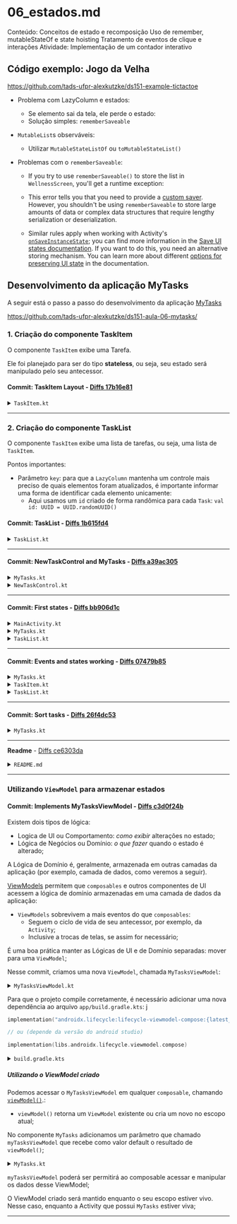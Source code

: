 # 06_estados.md

Conteúdo:
Conceitos de estado e recomposição
Uso de remember, mutableStateOf e state hoisting
Tratamento de eventos de clique e interações
Atividade:
Implementação de um contador interativo

## Código exemplo: Jogo da Velha

<https://github.com/tads-ufpr-alexkutzke/ds151-example-tictactoe>


- Problema com LazyColumn e estados:
  - Se elemento sai da tela, ele perde o estado:
  - Solução simples: `rememberSaveable`

- `MutableList`s observáveis:
  - Utilizar `MutableStateListOf` ou `toMutableStateList()`

- Problemas com o `rememberSaveable`:
  - If you try to use `rememberSaveable()` to store the list in `WellnessScreen`, you'll get a runtime exception:

  - This error tells you that you need to provide a [custom saver](https://developer.android.com/jetpack/compose/state#restore-ui-state). However, you shouldn't be using `rememberSaveable` to store large amounts of data or complex data structures that require lengthy serialization or deserialization.

  - Similar rules apply when working with Activity's [`onSaveInstanceState`](https://developer.android.com/reference/android/app/Activity#onSaveInstanceState\(android.os.Bundle\)); you can find more information in the [Save UI states documentation](https://developer.android.com/topic/libraries/architecture/saving-states#onsaveinstancestate). If you want to do this, you need an alternative storing mechanism. You can learn more about different [options for preserving UI state](https://developer.android.com/topic/libraries/architecture/saving-states#options) in the documentation.

## Desenvolvimento da aplicação MyTasks

A seguir está o passo a passo do desenvolvimento da aplicação [MyTasks](https://github.com/tads-ufpr-alexkutzke/ds151-aula-06-mytasks/)

<https://github.com/tads-ufpr-alexkutzke/ds151-aula-06-mytasks/>

### 1. Criação do componente TaskItem

O componente `TaskItem` exibe uma Tarefa.

Ele foi planejado para ser do tipo **stateless**, ou seja, seu estado será manipulado pelo seu antecessor.

#### Commit: **TaskItem Layout** - <a href='https://github.com/tads-ufpr-alexkutzke/ds151-aula-06-mytasks/commit/17b16e81a0e69f4fa2c87636bb4a0132cec0a93a'>Diffs 17b16e81</a>

<details>
<summary><code>TaskItem.kt</code></summary>
<br>
<iframe frameborder="0" scrolling="yes" style="width:100%; height:478px;" allow="clipboard-write" src="https://emgithub.com/iframe.html?target=https%3A%2F%2Fgithub.com%2Ftads-ufpr-alexkutzke%2Fds151-aula-06-mytasks%2Fblob%2F17b16e81a0e69f4fa2c87636bb4a0132cec0a93a%2Fapp%2Fsrc%2Fmain%2Fjava%2Fcom%2Fexample%2Fmytasks%2Fui%2Fmytasks%2FTaskItem.kt%23L26-86&style=default&type=code&showBorder=on&showLineNumbers=on&showFileMeta=on&showFullPath=on&showCopy=on"></iframe>

</details>

---

### 2. Criação do componente TaskList

O componente `TaskItem` exibe uma lista de tarefas, ou seja, uma lista de `TaskItem`.

Pontos importantes:
  - Parâmetro `key`: para que a `LazyColumn` mantenha um controle mais preciso de quais elementos foram atualizados, é importante informar uma forma de identificar cada elemento unicamente:
    - Aqui usamos um `id` criado de forma randômica para cada `Task`: `val id: UUID = UUID.randomUUID()`

#### Commit: **TaskList** - <a href='https://github.com/tads-ufpr-alexkutzke/ds151-aula-06-mytasks/commit/1b615fd406870b04e65bcaa05bf0fec817425ea3'>Diffs 1b615fd4</a>

<details>
<summary><code>TaskList.kt</code></summary>
<br>
<iframe frameborder="0" scrolling="yes" style="width:100%; height:478px;" allow="clipboard-write" src="https://emgithub.com/iframe.html?target=https%3A%2F%2Fgithub.com%2Ftads-ufpr-alexkutzke%2Fds151-aula-06-mytasks%2Fblob%2F1b615fd406870b04e65bcaa05bf0fec817425ea3%2Fapp%2Fsrc%2Fmain%2Fjava%2Fcom%2Fexample%2Fmytasks%2Fui%2Fmytasks%2FTaskList.kt%23L10-46&style=default&type=code&showBorder=on&showLineNumbers=on&showFileMeta=on&showFullPath=on&showCopy=on"></iframe>

</details>

---

#### Commit: **NewTaskControl and MyTasks** - <a href='https://github.com/tads-ufpr-alexkutzke/ds151-aula-06-mytasks/commit/a39ac3052175e11c5a84bc03c89f80fe02551df7'>Diffs a39ac305</a>





<details>
<summary><code>MyTasks.kt</code></summary>
<iframe frameborder="0" scrolling="yes" style="width:100%; height:478px;" allow="clipboard-write" src="https://emgithub.com/iframe.html?target=https%3A%2F%2Fgithub.com%2Ftads-ufpr-alexkutzke%2Fds151-aula-06-mytasks%2Fblob%2Fa39ac3052175e11c5a84bc03c89f80fe02551df7%2Fapp%2Fsrc%2Fmain%2Fjava%2Fcom%2Fexample%2Fmytasks%2Fui%2Fmytasks%2FMyTasks.kt&style=default&type=code&showBorder=on&showLineNumbers=on&showFileMeta=on&showFullPath=on&showCopy=on"></iframe>

</details>
<details>
<summary><code>NewTaskControl.kt</code></summary>
<iframe frameborder="0" scrolling="yes" style="width:100%; height:478px;" allow="clipboard-write" src="https://emgithub.com/iframe.html?target=https%3A%2F%2Fgithub.com%2Ftads-ufpr-alexkutzke%2Fds151-aula-06-mytasks%2Fblob%2Fa39ac3052175e11c5a84bc03c89f80fe02551df7%2Fapp%2Fsrc%2Fmain%2Fjava%2Fcom%2Fexample%2Fmytasks%2Fui%2Fmytasks%2FNewTaskControl.kt&style=default&type=code&showBorder=on&showLineNumbers=on&showFileMeta=on&showFullPath=on&showCopy=on"></iframe>

</details>

---

#### Commit: **First states** - <a href='https://github.com/tads-ufpr-alexkutzke/ds151-aula-06-mytasks/commit/bb906d1cb3a5c3641d11b3fb3a7d701cd4a7c257'>Diffs bb906d1c</a>





<details>
<summary><code>MainActivity.kt</code></summary>
<iframe frameborder="0" scrolling="yes" style="width:100%; height:478px;" allow="clipboard-write" src="https://emgithub.com/iframe.html?target=https%3A%2F%2Fgithub.com%2Ftads-ufpr-alexkutzke%2Fds151-aula-06-mytasks%2Fblob%2Fbb906d1cb3a5c3641d11b3fb3a7d701cd4a7c257%2Fapp%2Fsrc%2Fmain%2Fjava%2Fcom%2Fexample%2Fmytasks%2FMainActivity.kt&style=default&type=code&showBorder=on&showLineNumbers=on&showFileMeta=on&showFullPath=on&showCopy=on"></iframe>

</details>
<details>
<summary><code>MyTasks.kt</code></summary>
<iframe frameborder="0" scrolling="yes" style="width:100%; height:478px;" allow="clipboard-write" src="https://emgithub.com/iframe.html?target=https%3A%2F%2Fgithub.com%2Ftads-ufpr-alexkutzke%2Fds151-aula-06-mytasks%2Fblob%2Fbb906d1cb3a5c3641d11b3fb3a7d701cd4a7c257%2Fapp%2Fsrc%2Fmain%2Fjava%2Fcom%2Fexample%2Fmytasks%2Fui%2Fmytasks%2FMyTasks.kt&style=default&type=code&showBorder=on&showLineNumbers=on&showFileMeta=on&showFullPath=on&showCopy=on"></iframe>

</details>
<details>
<summary><code>TaskList.kt</code></summary>
<iframe frameborder="0" scrolling="yes" style="width:100%; height:478px;" allow="clipboard-write" src="https://emgithub.com/iframe.html?target=https%3A%2F%2Fgithub.com%2Ftads-ufpr-alexkutzke%2Fds151-aula-06-mytasks%2Fblob%2Fbb906d1cb3a5c3641d11b3fb3a7d701cd4a7c257%2Fapp%2Fsrc%2Fmain%2Fjava%2Fcom%2Fexample%2Fmytasks%2Fui%2Fmytasks%2FTaskList.kt&style=default&type=code&showBorder=on&showLineNumbers=on&showFileMeta=on&showFullPath=on&showCopy=on"></iframe>

</details>

---

#### Commit: **Events and states working** - <a href='https://github.com/tads-ufpr-alexkutzke/ds151-aula-06-mytasks/commit/07479b859a9aacfa231ecb1b0255798b2759c951'>Diffs 07479b85</a>





<details>
<summary><code>MyTasks.kt</code></summary>
<iframe frameborder="0" scrolling="yes" style="width:100%; height:478px;" allow="clipboard-write" src="https://emgithub.com/iframe.html?target=https%3A%2F%2Fgithub.com%2Ftads-ufpr-alexkutzke%2Fds151-aula-06-mytasks%2Fblob%2F07479b859a9aacfa231ecb1b0255798b2759c951%2Fapp%2Fsrc%2Fmain%2Fjava%2Fcom%2Fexample%2Fmytasks%2Fui%2Fmytasks%2FMyTasks.kt&style=default&type=code&showBorder=on&showLineNumbers=on&showFileMeta=on&showFullPath=on&showCopy=on"></iframe>

</details>
<details>
<summary><code>TaskItem.kt</code></summary>
<iframe frameborder="0" scrolling="yes" style="width:100%; height:478px;" allow="clipboard-write" src="https://emgithub.com/iframe.html?target=https%3A%2F%2Fgithub.com%2Ftads-ufpr-alexkutzke%2Fds151-aula-06-mytasks%2Fblob%2F07479b859a9aacfa231ecb1b0255798b2759c951%2Fapp%2Fsrc%2Fmain%2Fjava%2Fcom%2Fexample%2Fmytasks%2Fui%2Fmytasks%2FTaskItem.kt&style=default&type=code&showBorder=on&showLineNumbers=on&showFileMeta=on&showFullPath=on&showCopy=on"></iframe>

</details>
<details>
<summary><code>TaskList.kt</code></summary>
<iframe frameborder="0" scrolling="yes" style="width:100%; height:478px;" allow="clipboard-write" src="https://emgithub.com/iframe.html?target=https%3A%2F%2Fgithub.com%2Ftads-ufpr-alexkutzke%2Fds151-aula-06-mytasks%2Fblob%2F07479b859a9aacfa231ecb1b0255798b2759c951%2Fapp%2Fsrc%2Fmain%2Fjava%2Fcom%2Fexample%2Fmytasks%2Fui%2Fmytasks%2FTaskList.kt&style=default&type=code&showBorder=on&showLineNumbers=on&showFileMeta=on&showFullPath=on&showCopy=on"></iframe>

</details>

---

#### Commit: **Sort tasks** - <a href='https://github.com/tads-ufpr-alexkutzke/ds151-aula-06-mytasks/commit/26f4dc530a8f60ebcf543eae044bf41c9091327d'>Diffs 26f4dc53</a>





<details>
<summary><code>MyTasks.kt</code></summary>
<iframe frameborder="0" scrolling="yes" style="width:100%; height:478px;" allow="clipboard-write" src="https://emgithub.com/iframe.html?target=https%3A%2F%2Fgithub.com%2Ftads-ufpr-alexkutzke%2Fds151-aula-06-mytasks%2Fblob%2F26f4dc530a8f60ebcf543eae044bf41c9091327d%2Fapp%2Fsrc%2Fmain%2Fjava%2Fcom%2Fexample%2Fmytasks%2Fui%2Fmytasks%2FMyTasks.kt&style=default&type=code&showBorder=on&showLineNumbers=on&showFileMeta=on&showFullPath=on&showCopy=on"></iframe>

</details>

---

**Readme** - <a href='https://github.com/tads-ufpr-alexkutzke/ds151-aula-06-mytasks/commit/ce6303dab475642fae177d2bbf679cecae374f21'>Diffs ce6303da</a>





<details>
<summary><code>README.md</code></summary>
<iframe frameborder="0" scrolling="yes" style="width:100%; height:478px;" allow="clipboard-write" src="https://emgithub.com/iframe.html?target=https%3A%2F%2Fgithub.com%2Ftads-ufpr-alexkutzke%2Fds151-aula-06-mytasks%2Fblob%2Fce6303dab475642fae177d2bbf679cecae374f21%2FREADME.md&style=default&type=code&showBorder=on&showLineNumbers=on&showFileMeta=on&showFullPath=on&showCopy=on"></iframe>

</details>

---

### Utilizando `ViewModel` para armazenar estados

#### Commit: **Implements MyTasksViewModel** - <a href='https://github.com/tads-ufpr-alexkutzke/ds151-aula-06-mytasks/commit/c3d0f24b1a9395952265d218b6461e1a65aed8dc'>Diffs c3d0f24b</a>

Existem dois tipos de lógica:
  - Logica de UI ou Comportamento: *como exibir* alterações no estado;
  - Lógica de Negócios ou Domínio: *o que fazer* quando o estado é alterado;

A Lógica de Domínio é, geralmente, armazenada em outras camadas da aplicação (por exemplo, camada de dados, como veremos a seguir).

[ViewModels](https://developer.android.com/topic/libraries/architecture/viewmodel) permitem que `composables` e outros componentes de UI acessem a lógica de domínio armazenadas em uma camada de dados da aplicação:
  - `ViewModels` sobrevivem a mais eventos do que `composables`:
    - Seguem o ciclo de vida de seu antecessor, por exemplo, da `Activity`;
    - Inclusive a trocas de telas, se assim for necessário;

É uma boa prática manter as Lógicas de UI e de Domínio separadas: mover para uma `ViewModel`;

Nesse commit, criamos uma nova `ViewModel`, chamada `MyTasksViewModel`:

<details>
<summary><code>MyTasksViewModel.kt</code></summary>
<iframe frameborder="0" scrolling="yes" style="width:100%; height:478px;" allow="clipboard-write" src="https://emgithub.com/iframe.html?target=https%3A%2F%2Fgithub.com%2Ftads-ufpr-alexkutzke%2Fds151-aula-06-mytasks%2Fblob%2Fc3d0f24b1a9395952265d218b6461e1a65aed8dc%2Fapp%2Fsrc%2Fmain%2Fjava%2Fcom%2Fexample%2Fmytasks%2Fui%2Fmytasks%2FMyTasksViewModel.kt&style=default&type=code&showBorder=on&showLineNumbers=on&showFileMeta=on&showFullPath=on&showCopy=on"></iframe>

</details>

Para que o projeto compile corretamente, é necessário adicionar uma nova dependência ao arquivo `app/build.gradle.kts`:
j

```kotlin
implementation("androidx.lifecycle:lifecycle-viewmodel-compose:{latest_version}")

// ou (depende da versão do android studio)

implementation(libs.androidx.lifecycle.viewmodel.compose)
```

<details>
<summary><code>build.gradle.kts</code></summary>
<br>
<iframe frameborder="0" scrolling="yes" style="width:100%; height:478px;" allow="clipboard-write" src="https://emgithub.com/iframe.html?target=https%3A%2F%2Fgithub.com%2Ftads-ufpr-alexkutzke%2Fds151-aula-06-mytasks%2Fblob%2Fc3d0f24b1a9395952265d218b6461e1a65aed8dc%2Fapp%2Fbuild.gradle.kts%23L42-60&style=default&type=code&showBorder=on&showLineNumbers=on&showFileMeta=on&showFullPath=on&showCopy=on"></iframe>

</details>

##### Utilizando o ViewModel criado

Podemos acessar o `MyTasksViewModel` em qualquer `composable`, chamando [`viewModel()`](https://developer.android.com/reference/kotlin/androidx/lifecycle/viewmodel/compose/package-ummary#viewModel\(androidx.lifecycle.ViewModelStoreOwner,kotlin.String,androidx.lifecycle.ViewModelProvider.Factory,androidx.lifecycle.viewmodel.CreationExtras\)).:
- `viewModel()` retorna um `ViewModel` existente ou cria um novo no escopo atual;

No componente `MyTasks` adicionamos um parâmetro que chamado `myTasksViewModel`  que recebe como valor default o resultado de `viewModel()`;

<details>
<summary><code>MyTasks.kt</code></summary>
<iframe frameborder="0" scrolling="yes" style="width:100%; height:478px;" allow="clipboard-write" src="https://emgithub.com/iframe.html?target=https%3A%2F%2Fgithub.com%2Ftads-ufpr-alexkutzke%2Fds151-aula-06-mytasks%2Fblob%2Fc3d0f24b1a9395952265d218b6461e1a65aed8dc%2Fapp%2Fsrc%2Fmain%2Fjava%2Fcom%2Fexample%2Fmytasks%2Fui%2Fmytasks%2FMyTasks.kt&style=default&type=code&showBorder=on&showLineNumbers=on&showFileMeta=on&showFullPath=on&showCopy=on"></iframe>

</details>

`myTasksViewModel` poderá ser permitirá ao composable acessar e manipular os dados desse ViewModel;

O ViewModel criado será mantido enquanto o seu escopo estiver vivo. Nesse caso, enquanto a Activity que possui `MyTasks` estiver viva;

---

